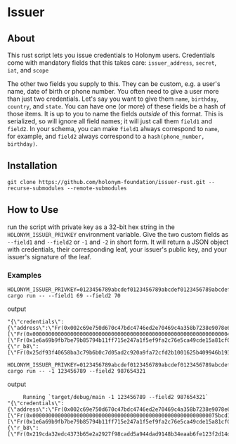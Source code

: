 # Issuer

## About
This rust script lets you issue credentials to Holonym users. Credentials come with mandatory fields that this takes care:
`issuer_address`, `secret`, `iat`, and `scope`


The other two fields you supply to this. They can be custom, e.g. a user's name, date of birth or phone number. You often need to give a user more than just two credentials. Let's say you want to give them `name`, `birthday`, `country`, and `state`. You can have one (or more) of these fields be a hash of those items. It is up to you to name the fields *outside* of this format. This is serialized, so will ignore all field names; it will just call them `field1` and `field2`. In your schema, you can make `field1` always correspond to `name`, for example, and `field2` always correspond to a `hash(phone_number, birthday)`. 

## Installation
`git clone https://github.com/holonym-foundation/issuer-rust.git --recurse-submodules --remote-submodules`
## How to Use
run the script with private key as a 32-bit hex string in the `HOLONYM_ISSUER_PRIVKEY` environment variable. Give the two custom fields as `--field1` and `--field2` or `-1` and `-2` in short form. It will return a JSON object with credentials, their corresponding leaf, your issuer's public key, and your issuer's signature of the leaf. 


### Examples

```
HOLONYM_ISSUER_PRIVKEY=0123456789abcdef0123456789abcdef0123456789abcdef0123456789abcdef cargo run -- --field1 69 --field2 70
```

output
```
"{\"credentials\":{\"address\":\"Fr(0x002c69e750d670c47bdc4746ed2e70469c4a358b7238e9078e63cb0d946426bb)\",\"secret\":\"Fr(0x08c3b2eae0e2a500684caac52108a31c4b522fb44e0cb92407b471a937fa1847)\",\"custom_fields\":[\"Fr(0x0000000000000000000000000000000000000000000000000000000000000045)\",\"Fr(0x0000000000000000000000000000000000000000000000000000000000000046)\"],\"iat\":\"Fr(0x00000000000000000000000000000000000000000000000000000000e77dc566)\",\"scope\":\"Fr(0x0000000000000000000000000000000000000000000000000000000000000000)\"},\"leaf\":\"Fr(0x2cf307ac00e8fd5ee160994d46e4b5e54bf4a01e293fbf986f9d822e404034f7)\",\"pubkey\":[\"Fr(0x1e6a69b9fb7be79b85794b11ff715e247a1f5ef9fa2c76e5ca49cde15a81cf0a)\",\"Fr(0x19a6ce18d4b36b0432145bddd6036c9e9d22e5d739574354f0a49f6fb0d71f3a)\"],\"signature\":{\"r_b8\":[\"Fr(0x25df93f40658ba3c79b6b0c7d05ad2c920a9fa72cfd2b1001625b409946b193f)\",\"Fr(0x1489204f6ad4eb7c2fa5d2cfcb34ff54e96bbc8d8efb8c6287f3aaffb194fb8f)\"],\"s\":\"2309500352302491702815324914508130750890674183808076173255360092305733866859\"}}"
```
```
HOLONYM_ISSUER_PRIVKEY=0123456789abcdef0123456789abcdef0123456789abcdef0123456789abcdef cargo run -- -1 123456789 --field2 987654321
```
output
```
     Running `target/debug/main -1 123456789 --field2 987654321`
"{\"credentials\":{\"address\":\"Fr(0x002c69e750d670c47bdc4746ed2e70469c4a358b7238e9078e63cb0d946426bb)\",\"secret\":\"Fr(0x1b417bb6ffc98a35e8eaee66170dc50c227cd1d7f17f7e96bd657e3b7f781e55)\",\"custom_fields\":[\"Fr(0x00000000000000000000000000000000000000000000000000000000075bcd15)\",\"Fr(0x000000000000000000000000000000000000000000000000000000003ade68b1)\"],\"iat\":\"Fr(0x00000000000000000000000000000000000000000000000000000000e77dc5e3)\",\"scope\":\"Fr(0x0000000000000000000000000000000000000000000000000000000000000000)\"},\"leaf\":\"Fr(0x086197c90ab54be380de12050b4f3f4a9b39ef264ecda75809b805fa5f310373)\",\"pubkey\":[\"Fr(0x1e6a69b9fb7be79b85794b11ff715e247a1f5ef9fa2c76e5ca49cde15a81cf0a)\",\"Fr(0x19a6ce18d4b36b0432145bddd6036c9e9d22e5d739574354f0a49f6fb0d71f3a)\"],\"signature\":{\"r_b8\":[\"Fr(0x219cda32edc4373b65e2a2927f98cadd5a944dad9148b34eaab6fe123f2d14d2)\",\"Fr(0x25b2f2a58788bb8b78e6ae15001d8d2eb1f260c6b7c8f58c36919b1afd4cc678)\"],\"s\":\"605684098048337678295141886215007006826395438550092607484630909246260288549\"}}"
```


